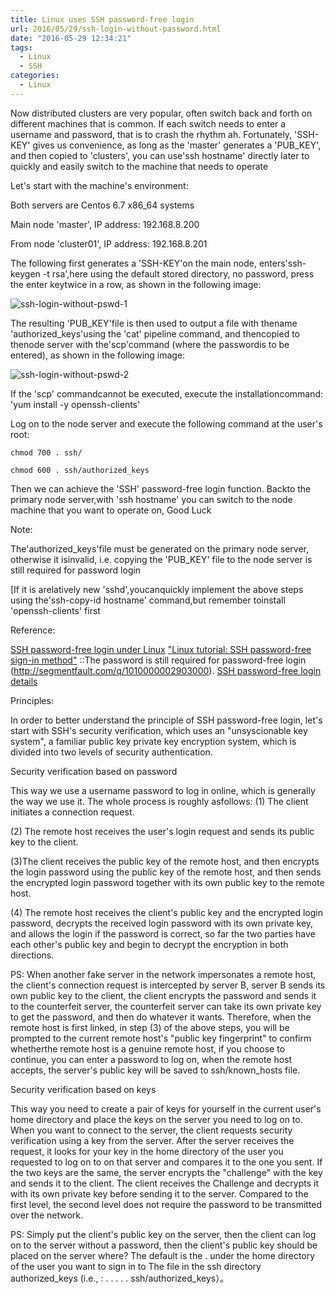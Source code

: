 ```yaml
---
title: Linux uses SSH password-free login
url: 2016/05/29/ssh-login-without-password.html
date: "2016-05-29 12:34:21"
tags: 
  - Linux
  - SSH
categories:
  - Linux
---
```



Now distributed clusters are very popular, often switch back and forth on different machines that is common. If each switch needs to enter a username and password, that is to crash the rhythm ah. Fortunately, 'SSH-KEY' gives us convenience, as long as the 'master' generates a 'PUB_KEY', and then copied to 'clusters', you can use'ssh  hostname' directly later to quickly and easily switch to the machine that needs to operate

<!--more-->

Let's start with the machine's environment:

Both servers are Centos 6.7 x86_64 systems

Main node 'master', IP address: 192.168.8.200

From node 'cluster01', IP address: 192.168.8.201

The following first generates a 'SSH-KEY'on the main node, enters'ssh-keygen -t  rsa',here using the default stored directory, no password, press the enter keytwice in a row, as shown in the following image:

![ssh-login-without-pswd-1](http://siteimgs.cn-sh2.ufileos.com/ssh-login-without-pswd-01.png)

The resulting 'PUB_KEY'file is then used to output a file with thename 'authorized_keys'using the 'cat' pipeline command, and thencopied to thenode server with the'scp'command (where the passwordis to be entered), as shown in the following image:

![ssh-login-without-pswd-2](http://siteimgs.cn-sh2.ufileos.com/ssh-login-without-pswd-02.png)

If the 'scp' commandcannot be executed, execute the installationcommand: 'yum install -y  openssh-clients'

Log on to the node server and execute the following command at the user's root:

```
chmod 700 . ssh/

chmod 600 . ssh/authorized_keys
```

Then we can achieve the 'SSH' password-free login function. Backto the primary node server,with 'ssh  hostname' you can switch to the node machine that you want to operate on, Good Luck


Note:

The'authorized_keys'file must be generated on the primary node server, otherwise it isinvalid, i.e. copying the 'PUB_KEY' file to the node server is still required for password login

[If it is arelatively new 'sshd',youcanquickly implement the above steps using the'ssh-copy-id hostname' command,but remember toinstall 'openssh-clients' first 


Reference:

[SSH password-free login under Linux](http://blog.csdn.net/a15039096218/article/details/7830553)
["Linux tutorial: SSH password-free sign-in method"](http://be-evil.org/linux-ssh-login-without-using-password.html)
::The password is still required for password-free login (http://segmentfault.com/q/1010000002903000).
[SSH password-free login details]( http://www.linuxidc.com/Linux/2015-03/114709.htm)

Principles:

In order to better understand the principle of SSH password-free login, let's start  with SSH's security verification, which uses an   "unsyscionable   key system", a familiar public key private key encryption system, which is divided into two levels of security authentication. 

>
Security verification based on password
>
This way we use a username password to log in online, which is generally the way we use it. The whole process is roughly asfollows:
(1) The client initiates a connection request. 
>
(2) The remote host receives the user's login request and sends its public key to the client. 
>
(3)The client receives the public key of the  remote host, and  then encrypts the login password using the public key of the remote host, and then sends the encrypted login password together with its own public key to the remote host. 
>
(4) The remote host receives the client's    public key and the encrypted login password, decrypts the received login password with its own private key, and allows the login if the password is correct, so far the two parties have each other's public key and begin to decrypt the encryption in both directions. 
>
PS: When another fake server in the network impersonates a remote host, the    client's connection request is intercepted by server B, server B sends its own public key to the client, the client encrypts the password and sends it to the counterfeit server, the counterfeit server can take its own private key to get the password, and then do whatever it wants. Therefore, when the remote host is first linked, in step (3) of the above steps,   you will be prompted to the current      remote host's "public key fingerprint" to confirm whetherthe remote host is a genuine remote host, if you choose to continue, you can enter a password to log on, when the remote host accepts, the server's public key will be saved to ssh/known_hosts file. 
>
Security verification based on keys
>
This way you need to create a pair of keys for yourself in the current user's home directory and place the keys on the server you need to log on to. When you want to connect to the server, the client requests security verification using a key from the server. After the server receives the request, it looks for your key in the home directory of the user you requested to log on to on that server and compares it to the one you sent. If the two keys are the same, the server encrypts the "challenge" with the key and sends it to the client. The client receives the Challenge and decrypts it with its own private key before sending it to the server. Compared to the first level, the second level does not require the password to be transmitted over the network. 
>
PS: Simply put the  client's public key on the server, then the client can log  on to the server without a password, then the client's public key should be placed on the server where? The default is the . under the home directory of the user you want to sign in to The file in the ssh  directory  authorized_keys  (i.e., : . . . . . ssh/authorized_keys）。 
